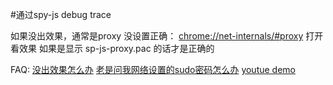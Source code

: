 #通过spy-js debug trace

如果没出效果，通常是proxy 没设置正确：
[chrome://net-internals/#proxy][1] 
打开看效果
如果是显示 sp-js-proxy.pac 的话才是正确的

FAQ: 
[没出效果怎么办][2]
[老是问我网络设置的sudo密码怎么办][3]
[youtue demo][4]

  [1]: chrome://net-internals/#proxy
  [2]: http://stackoverflow.com/questions/23267605/spy-js-in-webstorm-not-capturing
  [3]: http://stackoverflow.com/questions/11819336/prevent-networksetup-from-asking-password
  [4]: https://www.youtube.com/watch?v=vPIbwxzC5cU

